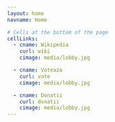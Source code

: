 ```yaml
---
layout: home
navname: Home

# Cells at the bottom of the page
cellLinks:
  - cname: Wikipedia
    curl: wiki
    cimage: media/lobby.jpg

  - cname: Voteaza
    curl: vote
    cimage: media/lobby.jpg

  - cname: Donatii
    curl: donatii
    cimage: media/lobby.jpg
---
```

